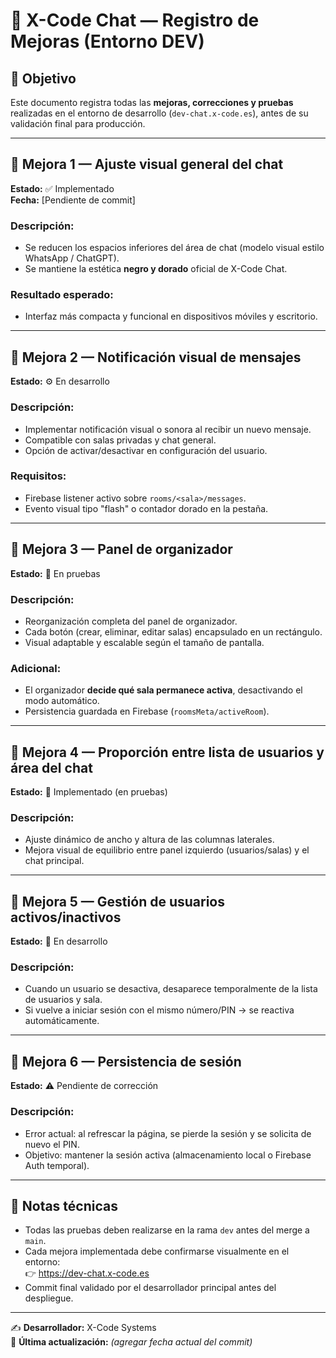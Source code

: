 # 🚀 X-Code Chat — Registro de Mejoras (Entorno DEV)

## 🧠 Objetivo
Este documento registra todas las **mejoras, correcciones y pruebas** realizadas en el entorno de desarrollo (`dev-chat.x-code.es`), antes de su validación final para producción.

---

## 🧩 Mejora 1 — Ajuste visual general del chat
**Estado:** ✅ Implementado  
**Fecha:** [Pendiente de commit]

### Descripción:
- Se reducen los espacios inferiores del área de chat (modelo visual estilo WhatsApp / ChatGPT).
- Se mantiene la estética **negro y dorado** oficial de X-Code Chat.

### Resultado esperado:
- Interfaz más compacta y funcional en dispositivos móviles y escritorio.

---

## 🧩 Mejora 2 — Notificación visual de mensajes
**Estado:** ⚙️ En desarrollo

### Descripción:
- Implementar notificación visual o sonora al recibir un nuevo mensaje.
- Compatible con salas privadas y chat general.
- Opción de activar/desactivar en configuración del usuario.

### Requisitos:
- Firebase listener activo sobre `rooms/<sala>/messages`.
- Evento visual tipo "flash" o contador dorado en la pestaña.

---

## 🧩 Mejora 3 — Panel de organizador
**Estado:** 🧪 En pruebas

### Descripción:
- Reorganización completa del panel de organizador.  
- Cada botón (crear, eliminar, editar salas) encapsulado en un rectángulo.  
- Visual adaptable y escalable según el tamaño de pantalla.

### Adicional:
- El organizador **decide qué sala permanece activa**, desactivando el modo automático.
- Persistencia guardada en Firebase (`roomsMeta/activeRoom`).

---

## 🧩 Mejora 4 — Proporción entre lista de usuarios y área del chat
**Estado:** 🧩 Implementado (en pruebas)

### Descripción:
- Ajuste dinámico de ancho y altura de las columnas laterales.  
- Mejora visual de equilibrio entre panel izquierdo (usuarios/salas) y el chat principal.

---

## 🧩 Mejora 5 — Gestión de usuarios activos/inactivos
**Estado:** 🧪 En desarrollo

### Descripción:
- Cuando un usuario se desactiva, desaparece temporalmente de la lista de usuarios y sala.  
- Si vuelve a iniciar sesión con el mismo número/PIN → se reactiva automáticamente.

---

## 🧩 Mejora 6 — Persistencia de sesión
**Estado:** ⚠️ Pendiente de corrección

### Descripción:
- Error actual: al refrescar la página, se pierde la sesión y se solicita de nuevo el PIN.  
- Objetivo: mantener la sesión activa (almacenamiento local o Firebase Auth temporal).

---

## 🔧 Notas técnicas
- Todas las pruebas deben realizarse en la rama `dev` antes del merge a `main`.
- Cada mejora implementada debe confirmarse visualmente en el entorno:  
  👉 https://dev-chat.x-code.es  
- Commit final validado por el desarrollador principal antes del despliegue.

---

✍️ **Desarrollador:** X-Code Systems  
📅 **Última actualización:** _(agregar fecha actual del commit)_
